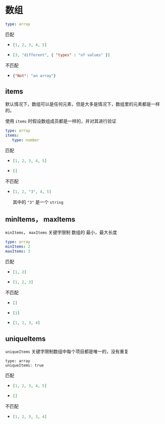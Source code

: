 # 数组

```yaml
type: array
```

匹配

- ```json
  [1, 2, 3, 4, 5]
  ```

- ```json
  [3, "different", { "types" : "of values" }]
  ```

不匹配

- ```json
  {"Not": "an array"}
  ```

## items

默认情况下，数组可以是任何元素，但是大多是情况下，数组里的元素都是一样的。

使用 `items` 时假设数组成员都是一样的，并对其进行验证

 ```yaml
type: array
items:
	type: number
 ```

匹配

- ```json
  [1, 2, 3, 4, 5]
  ```

- ```json
  []
  ```

不匹配

- ```json
  [1, 2, "3", 4, 5]
  ```

  其中的 `"3"` 是一个 `string`

## minItems， maxItems

`minItems`， `maxItems` 关键字限制 数组的 最小，最大长度

```yaml
type: array
minItems: 2
maxItems: 3
```

匹配

- ```json
  [1, 2]
  ```

- ```json
  [1, 2, 3]
  ```

不匹配

- ```json
  []
  ```

- ```json
  [1]
  ```

- ```json
  [1, 2, 3, 4]
  ```

## uniqueItems

`uniqueItems` 关键字限制数组中每个项目都是唯一的，没有重复

```
type: array
uniqueItems: true
```

匹配

- ```json
  [1, 2, 3, 4, 5]
  ```

- ```json
  []
  ```

不匹配

- ```json
  [1, 2, 3, 3, 4]
  ```
